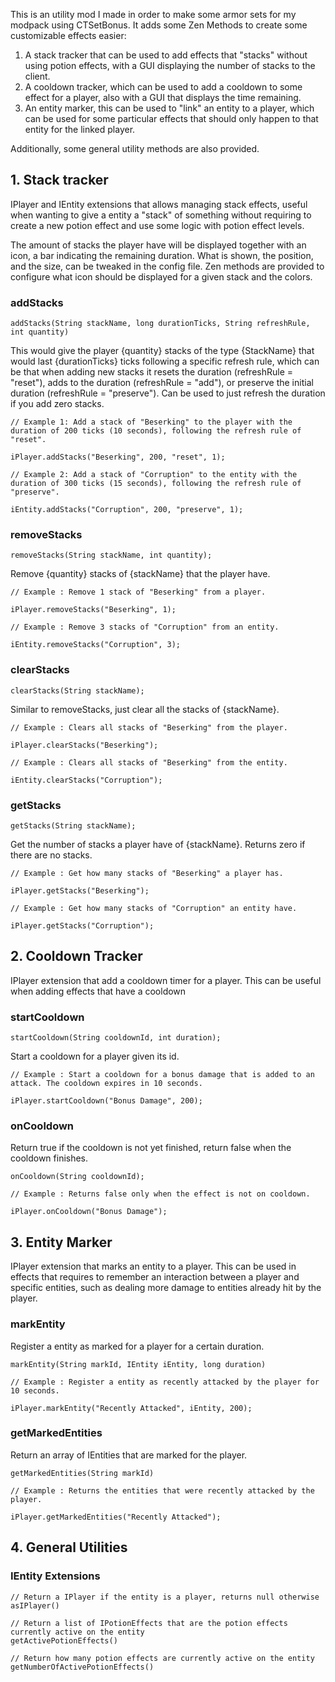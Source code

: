 This is an utility mod I made in order to make some armor sets for my modpack using CTSetBonus. It adds some Zen Methods to create some customizable effects easier:

1. A stack tracker that can be used to add effects that "stacks" without using potion effects, with a GUI displaying the number of stacks to the client.
2. A cooldown tracker, which can be used to add a cooldown to some effect for a player, also with a GUI that displays the time remaining.
3. An entity marker, this can be used to "link" an entity to a player, which can be used for some particular effects that should only happen to that entity for the linked player.

Additionally, some general utility methods are also provided. 

## 1. Stack tracker

IPlayer and IEntity extensions that allows managing stack effects, useful when wanting to give a entity a "stack" of something without requiring to create a new potion effect and use some logic with potion effect levels. 

The amount of stacks the player have will be displayed together with an icon, a bar indicating the remaining duration. What is shown, the position, and the size, can be tweaked in the config file. Zen methods are provided to configure what icon should be displayed for a given stack and the colors. 

### addStacks

```
addStacks(String stackName, long durationTicks, String refreshRule, int quantity)
```

This would give the player {quantity} stacks of the type {StackName} that would last {durationTicks} ticks following a specific refresh rule, which can be that when adding new stacks it resets the duration (refreshRule = "reset"), adds to the duration (refreshRule = "add"), or preserve the initial duration (refreshRule = "preserve"). Can be used to just refresh the duration if you add zero stacks.

```
// Example 1: Add a stack of "Beserking" to the player with the duration of 200 ticks (10 seconds), following the refresh rule of "reset".

iPlayer.addStacks("Beserking", 200, "reset", 1);

// Example 2: Add a stack of "Corruption" to the entity with the duration of 300 ticks (15 seconds), following the refresh rule of "preserve".

iEntity.addStacks("Corruption", 200, "preserve", 1);
```

### removeStacks

```
removeStacks(String stackName, int quantity);
```

Remove {quantity} stacks of {stackName} that the player have.


```
// Example : Remove 1 stack of "Beserking" from a player.

iPlayer.removeStacks("Beserking", 1);

// Example : Remove 3 stacks of "Corruption" from an entity.

iEntity.removeStacks("Corruption", 3);
```

### clearStacks

```
clearStacks(String stackName);
```

Similar to removeStacks, just clear all the stacks of {stackName}.

```
// Example : Clears all stacks of "Beserking" from the player.

iPlayer.clearStacks("Beserking");

// Example : Clears all stacks of "Beserking" from the entity. 

iEntity.clearStacks("Corruption");
```

### getStacks

```
getStacks(String stackName);
```

Get the number of stacks a player have of {stackName}. Returns zero if there are no stacks.

```
// Example : Get how many stacks of "Beserking" a player has.

iPlayer.getStacks("Beserking");

// Example : Get how many stacks of "Corruption" an entity have.

iPlayer.getStacks("Corruption");
```

## 2. Cooldown Tracker

IPlayer extension that add a cooldown timer for a player. This can be useful when adding effects that have a cooldown

### startCooldown

```
startCooldown(String cooldownId, int duration);
```

Start a cooldown for a player given its id.

```
// Example : Start a cooldown for a bonus damage that is added to an attack. The cooldown expires in 10 seconds.

iPlayer.startCooldown("Bonus Damage", 200);
```

### onCooldown

Return true if the cooldown is not yet finished, return false when the cooldown finishes.

```
onCooldown(String cooldownId);
```

```
// Example : Returns false only when the effect is not on cooldown.

iPlayer.onCooldown("Bonus Damage");
```

## 3. Entity Marker

IPlayer extension that marks an entity to a player. This can be used in effects that requires to remember an interaction between a player and specific entities, such as dealing more damage to entities already hit by the player.

### markEntity

Register a entity as marked for a player for a certain duration.

```
markEntity(String markId, IEntity iEntity, long duration)
```

```
// Example : Register a entity as recently attacked by the player for 10 seconds.

iPlayer.markEntity("Recently Attacked", iEntity, 200);
```

### getMarkedEntities

Return an array of IEntities that are marked for the player. 

```
getMarkedEntities(String markId)
```

```
// Example : Returns the entities that were recently attacked by the player.

iPlayer.getMarkedEntities("Recently Attacked");
```

## 4. General Utilities

### IEntity Extensions

```
// Return a IPlayer if the entity is a player, returns null otherwise
asIPlayer()

// Return a list of IPotionEffects that are the potion effects currently active on the entity
getActivePotionEffects()

// Return how many potion effects are currently active on the entity
getNumberOfActivePotionEffects()

```
